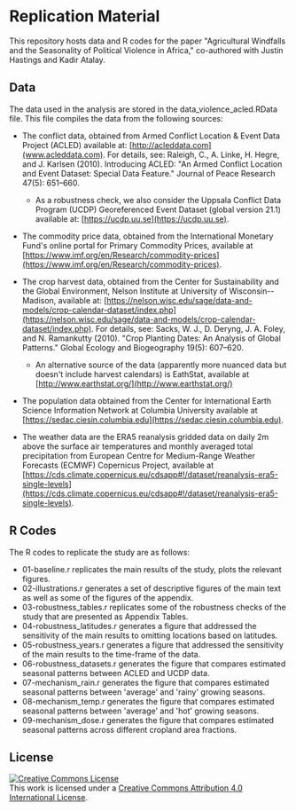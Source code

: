 # Replication Material

This repository hosts data and R codes for the paper "Agricultural Windfalls and the Seasonality of Political Violence in Africa," co-authored with Justin Hastings and Kadir Atalay.

## Data

The data used in the analysis are stored in the data_violence_acled.RData file. This file compiles the data from the following sources:

- The conflict data, obtained from Armed Conflict Location & Event Data Project (ACLED) available at: [http://acleddata.com](www.acleddata.com). For details, see: Raleigh, C., A. Linke, H. Hegre, and J. Karlsen (2010). Introducing ACLED: "An Armed Conflict Location and Event Dataset: Special Data Feature." Journal of Peace Research 47(5): 651–660.
  * As a robustness check, we also consider the Uppsala Conflict Data Program (UCDP) Georeferenced Event Dataset (global version 21.1) available at: [https://ucdp.uu.se](https://ucdp.uu.se). 

- The commodity price data, obtained from the International Monetary Fund's online portal for Primary Commodity Prices, available at [https://www.imf.org/en/Research/commodity-prices](https://www.imf.org/en/Research/commodity-prices).

- The crop harvest data, obtained from the Center for Sustainability and the Global Environment, Nelson Institute at University of Wisconsin--Madison, available at: [https://nelson.wisc.edu/sage/data-and-models/crop-calendar-dataset/index.php](https://nelson.wisc.edu/sage/data-and-models/crop-calendar-dataset/index.php). For details, see: Sacks, W. J., D. Deryng, J. A. Foley, and N. Ramankutty (2010). "Crop Planting Dates: An Analysis of Global Patterns." Global Ecology and Biogeography 19(5): 607–620.
  * An alternative source of the data (apparently more nuanced data but doesn't include harvest calendars) is EathStat, available at [http://www.earthstat.org/](http://www.earthstat.org/)

- The population data obtained from the Center for International Earth Science Information Network at Columbia University available at [https://sedac.ciesin.columbia.edu](https://sedac.ciesin.columbia.edu).

- The weather data are the ERA5 reanalysis gridded data on daily 2m above the surface air temperatures and monthly averaged total precipitation from European Centre for Medium-Range Weather Forecasts (ECMWF) Copernicus Project, available at [https://cds.climate.copernicus.eu/cdsapp#!/dataset/reanalysis-era5-single-levels](https://cds.climate.copernicus.eu/cdsapp#!/dataset/reanalysis-era5-single-levels).  


## R Codes

The R codes to replicate the study are as follows:

- 01-baseline.r replicates the main results of the study, plots the relevant figures.
- 02-illustrations.r generates a set of descriptive figures of the main text as well as some of the figures of the appendix.
- 03-robustness_tables.r replicates some of the robustness checks of the study that are presented as Appendix Tables.
- 04-robustness_latitudes.r generates a figure that addressed the sensitivity of the main results to omitting locations based on latitudes.
- 05-robustness_years.r generates a figure that addressed the sensitivity of the main results to the time-frame of the data.
- 06-robustness_datasets.r generates the figure that compares estimated seasonal patterns between ACLED and UCDP data.
- 07-mechanism_rain.r generates the figure that compares estimated seasonal patterns between 'average' and 'rainy' growing seasons.
- 08-mechanism_temp.r generates the figure that compares estimated seasonal patterns between 'average' and 'hot' growing seasons.
- 09-mechanism_dose.r generates the figure that compares estimated seasonal patterns across different cropland area fractions.


## License

<a rel="license" href="http://creativecommons.org/licenses/by/4.0/"><img alt="Creative Commons License" style="border-width:0" src="https://i.creativecommons.org/l/by/4.0/88x31.png" /></a><br />This work is licensed under a <a rel="license" href="http://creativecommons.org/licenses/by/4.0/">Creative Commons Attribution 4.0 International License</a>.

